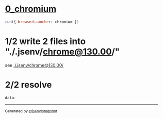 # [0_chromium](../../inline_as_base_64_dev.test.mjs#L23)

```js
run({ browserLauncher: chromium })
```

# 1/2 write 2 files into "./.jsenv/chrome@130.00/"

see [./.jsenv/chrome@130.00/](./.jsenv/chrome@130.00/)

# 2/2 resolve

```js
data:
```

---

<sub>
  Generated by <a href="https://github.com/jsenv/core/tree/main/packages/independent/snapshot">@jsenv/snapshot</a>
</sub>

